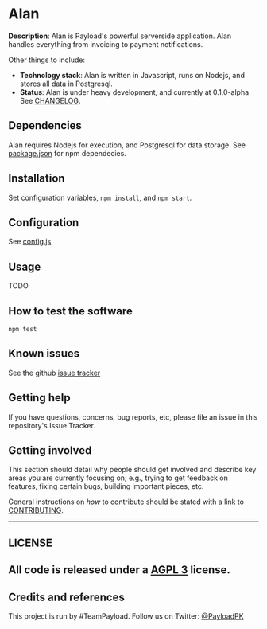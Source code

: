 # Alan
**Description**: Alan is Payload's powerful serverside application. Alan handles everything from invoicing to payment notifications.  

Other things to include:
- **Technology stack**: Alan is written in Javascript, runs on Nodejs, and stores all data in Postgresql.
- **Status**: Alan is under heavy development, and currently at 0.1.0-alpha See [CHANGELOG](CHANGELOG.md).

## Dependencies
Alan requires Nodejs for execution, and Postgresql for data storage. See [package.json](package.json) for npm dependecies.

## Installation
Set configuration variables, `npm install`, and `npm start`.

## Configuration
See [config.js](config/config.js)

## Usage
TODO

## How to test the software
`npm test`

## Known issues
See the github [issue tracker](https://github.com/payloadpk/alan/issues)

## Getting help
If you have questions, concerns, bug reports, etc, please file an issue in this repository's Issue Tracker.

## Getting involved
This section should detail why people should get involved and describe key areas you are currently focusing on; e.g., trying to get feedback on features, fixing certain bugs, building important pieces, etc.

General instructions on _how_ to contribute should be stated with a link to [CONTRIBUTING](CONTRIBUTING.md).

--------------------------------------------------------------------------------

## LICENSE
## All code is released under a [AGPL 3](LICENSE) license.
## Credits and references
This project is run by #TeamPayload. Follow us on Twitter: [@PayloadPK](https://twitter.com/PayloadPK)
